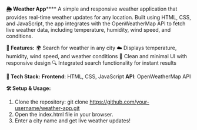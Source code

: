 ****🌦 Weather App********
A simple and responsive weather application that provides real-time weather updates for any location. Built using HTML, CSS, and JavaScript, the app integrates with the OpenWeatherMap API to fetch live weather data, including temperature, humidity, wind speed, and conditions.

****🚀 Features:****
🌍 Search for weather in any city
☁️ Displays temperature, humidity, wind speed, and weather conditions
🎨 Clean and minimal UI with responsive design
🔍 Integrated search functionality for instant results

****📂 Tech Stack:****
**Frontend**: HTML, CSS, JavaScript
**API**: OpenWeatherMap API

****🛠 Setup & Usage:****
1. Clone the repository:
git clone https://github.com/your-username/weather-app.git
2. Open the index.html file in your browser.
3. Enter a city name and get live weather updates!
